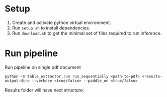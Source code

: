 # Setup

1. Create and activate python virtual environment.
2. Run `setup.sh` to install dependencies.
3. Run `download.sh` to get the minimal set of files required to run inference.

# Run pipeline

Run pipeline on single pdf document

`python -m table_extractor.run run_sequentially <path-to-pdf> <results-output-dir> --verbose <true/false> --paddle_on <true/false>`

Results folder will have next structure:
